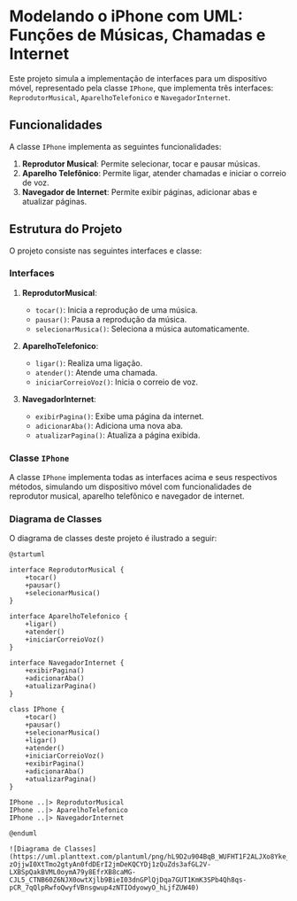 # Modelando o iPhone com UML: Funções de Músicas, Chamadas e Internet

Este projeto simula a implementação de interfaces para um dispositivo móvel, representado pela classe `IPhone`, que implementa três interfaces: `ReprodutorMusical`, `AparelhoTelefonico` e `NavegadorInternet`.

## Funcionalidades

A classe `IPhone` implementa as seguintes funcionalidades:
1. **Reprodutor Musical**: Permite selecionar, tocar e pausar músicas.
2. **Aparelho Telefônico**: Permite ligar, atender chamadas e iniciar o correio de voz.
3. **Navegador de Internet**: Permite exibir páginas, adicionar abas e atualizar páginas.

## Estrutura do Projeto

O projeto consiste nas seguintes interfaces e classe:

### Interfaces

1. **ReprodutorMusical**:
    - `tocar()`: Inicia a reprodução de uma música.
    - `pausar()`: Pausa a reprodução da música.
    - `selecionarMusica()`: Seleciona a música automaticamente.

2. **AparelhoTelefonico**:
    - `ligar()`: Realiza uma ligação.
    - `atender()`: Atende uma chamada.
    - `iniciarCorreioVoz()`: Inicia o correio de voz.

3. **NavegadorInternet**:
    - `exibirPagina()`: Exibe uma página da internet.
    - `adicionarAba()`: Adiciona uma nova aba.
    - `atualizarPagina()`: Atualiza a página exibida.

### Classe `IPhone`

A classe `IPhone` implementa todas as interfaces acima e seus respectivos métodos, simulando um dispositivo móvel com funcionalidades de reprodutor musical, aparelho telefônico e navegador de internet.

### Diagrama de Classes

O diagrama de classes deste projeto é ilustrado a seguir:

```plantuml
@startuml

interface ReprodutorMusical {
    +tocar()
    +pausar()
    +selecionarMusica()
}

interface AparelhoTelefonico {
    +ligar()
    +atender()
    +iniciarCorreioVoz()
}

interface NavegadorInternet {
    +exibirPagina()
    +adicionarAba()
    +atualizarPagina()
}

class IPhone {
    +tocar()
    +pausar()
    +selecionarMusica()
    +ligar()
    +atender()
    +iniciarCorreioVoz()
    +exibirPagina()
    +adicionarAba()
    +atualizarPagina()
}

IPhone ..|> ReprodutorMusical
IPhone ..|> AparelhoTelefonico
IPhone ..|> NavegadorInternet

@enduml

![Diagrama de Classes](https://uml.planttext.com/plantuml/png/hL9D2u904BqB_WUFHT1F2ALJXo8Yke_hQ0FRZipkHbZzzzJ453j5UtlpthxvZAq3SVwYmo0Co3YK71H61oo5C-zOjjwI0XtTmo2gtyAn0fdDErI2jmDeKQCYDj1zQuZds3afGL2V-LXBSpQakBVML0oymA79y8EfrXB8caMG-CJL5_CTNB60Z6NJX0owtXjlb9BieI03dnGPlQjDqa7GUT1KmK3SPb4Qh8qs-pCR_7qQlpRwfoQwyfVBnsgwup4zNTIOdyowyO_hLjfZUW40)

